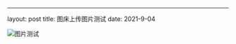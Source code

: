 ---
layout: post
title: 图床上传图片测试
date: 2021-9-04


![图片测试](https://i.loli.net/2021/09/04/pWlMFZgYoudLN1r.png)
